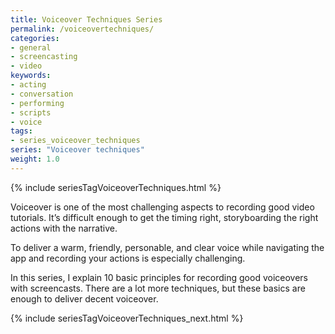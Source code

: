 ```yaml
---
title: Voiceover Techniques Series
permalink: /voiceovertechniques/
categories:
- general
- screencasting
- video
keywords:
- acting
- conversation
- performing
- scripts
- voice
tags:
- series_voiceover_techniques
series: "Voiceover techniques"
weight: 1.0
---
```

{% include seriesTagVoiceoverTechniques.html %}

Voiceover is one of the most challenging aspects to recording good video tutorials. It’s difficult enough to get the timing right, storyboarding the right actions with the narrative. 

To deliver a warm, friendly, personable, and clear voice while navigating the app and recording your actions is especially challenging. 

In this series, I explain 10 basic principles for recording good voiceovers with screencasts. There are a lot more techniques, but these basics are enough to deliver decent voiceover.

{% include seriesTagVoiceoverTechniques_next.html %}
